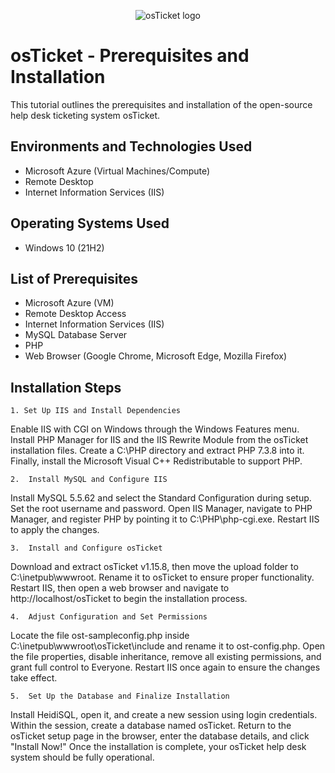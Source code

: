 <p align="center">
<img src="https://i.imgur.com/Clzj7Xs.png" alt="osTicket logo"/>
</p>

<h1>osTicket - Prerequisites and Installation</h1>
This tutorial outlines the prerequisites and installation of the open-source help desk ticketing system osTicket.<br />

<h2>Environments and Technologies Used</h2>

- Microsoft Azure (Virtual Machines/Compute)
- Remote Desktop
- Internet Information Services (IIS)

<h2>Operating Systems Used </h2>

- Windows 10</b> (21H2)

<h2>List of Prerequisites</h2>

- Microsoft Azure (VM)
- Remote Desktop Access
- Internet Information Services (IIS)
- MySQL Database Server
- PHP
- Web Browser (Google Chrome, Microsoft Edge, Mozilla Firefox)

<h2>Installation Steps</h2>

    1. Set Up IIS and Install Dependencies

Enable IIS with CGI on Windows through the Windows Features menu. Install PHP Manager for IIS and the IIS Rewrite Module from the osTicket installation files. Create a C:\PHP directory and extract PHP 7.3.8 into it. Finally, install the Microsoft Visual C++ Redistributable to support PHP.

    2.  Install MySQL and Configure IIS

Install MySQL 5.5.62 and select the Standard Configuration during setup. Set the root username and password. Open IIS Manager, navigate to PHP Manager, and register PHP by pointing it to C:\PHP\php-cgi.exe. Restart IIS to apply the changes.

    3.  Install and Configure osTicket

Download and extract osTicket v1.15.8, then move the upload folder to C:\inetpub\wwwroot. Rename it to osTicket to ensure proper functionality. Restart IIS, then open a web browser and navigate to http://localhost/osTicket to begin the installation process.

    4.  Adjust Configuration and Set Permissions

Locate the file ost-sampleconfig.php inside C:\inetpub\wwwroot\osTicket\include and rename it to ost-config.php. Open the file properties, disable inheritance, remove all existing permissions, and grant full control to Everyone. Restart IIS once again to ensure the changes take effect.

    5.  Set Up the Database and Finalize Installation

Install HeidiSQL, open it, and create a new session using login credentials. Within the session, create a database named osTicket. Return to the osTicket setup page in the browser, enter the database details, and click "Install Now!" Once the installation is complete, your osTicket help desk system should be fully operational.
